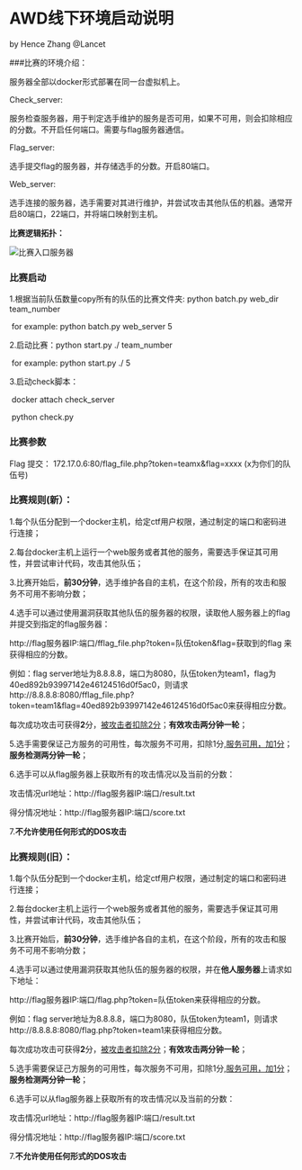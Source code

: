 # AWD线下环境启动说明

by Hence Zhang @Lancet



###比赛的环境介绍：



服务器全部以docker形式部署在同一台虚拟机上。

Check_server:

服务检查服务器，用于判定选手维护的服务是否可用，如果不可用，则会扣除相应的分数。不开启任何端口。需要与flag服务器通信。

Flag_server:

选手提交flag的服务器，并存储选手的分数。开启80端口。

Web_server:

选手连接的服务器，选手需要对其进行维护，并尝试攻击其他队伍的机器。通常开启80端口，22端口，并将端口映射到主机。

**比赛逻辑拓扑：**

![比赛入口服务器](/Users/haozigege/Desktop/ctf/awd-platform/比赛入口服务器.png)







### 比赛启动

1.根据当前队伍数量copy所有的队伍的比赛文件夹:   python batch.py   web_dir team_number

​	for example: python batch.py  web_server 5

2.启动比赛：python start.py ./  team_number

​	for example: python start.py ./ 5

3.启动check脚本：

​	docker attach check_server 

​	python check.py



### 比赛参数

Flag 提交： 172.17.0.6:80/flag_file.php?token=teamx&flag=xxxx (x为你们的队伍号)





### 比赛规则(新）：

1.每个队伍分配到一个docker主机，给定ctf用户权限，通过制定的端口和密码进行连接；

2.每台docker主机上运行一个web服务或者其他的服务，需要选手保证其可用性，并尝试审计代码，攻击其他队伍；

3.比赛开始后，**前30分钟**，选手维护各自的主机，在这个阶段，所有的攻击和服务不可用不影响分数；

4.选手可以通过使用漏洞获取其他队伍的服务器的权限，读取他人服务器上的flag并提交到指定的flag服务器：

http://flag服务器IP:端口/fflag_file.php?token=队伍token&flag=获取到的flag   来获得相应的分数。

例如：flag server地址为8.8.8.8，端口为8080，队伍token为team1，flag为40ed892b93997142e46124516d0f5ac0，则请求http://8.8.8.8:8080/fflag_file.php?token=team1&flag=40ed892b93997142e46124516d0f5ac0来获得相应分数。

每次成功攻击可获得**2**分，<u>被攻击者扣除2分</u>；**有效攻击两分钟一轮**；

5.选手需要保证己方服务的可用性，每次服务不可用，扣除1分,<u>服务可用，加1分</u>；**服务检测两分钟一轮**；

6.选手可以从flag服务器上获取所有的攻击情况以及当前的分数：

攻击情况url地址：http://flag服务器IP:端口/result.txt

得分情况地址：http://flag服务器IP:端口/score.txt

7.**不允许使用任何形式的DOS攻击**





### 比赛规则(旧）：

1.每个队伍分配到一个docker主机，给定ctf用户权限，通过制定的端口和密码进行连接；

2.每台docker主机上运行一个web服务或者其他的服务，需要选手保证其可用性，并尝试审计代码，攻击其他队伍；

3.比赛开始后，**前30分钟**，选手维护各自的主机，在这个阶段，所有的攻击和服务不可用不影响分数；

4.选手可以通过使用漏洞获取其他队伍的服务器的权限，并在**他人服务器**上请求如下地址：

http://flag服务器IP:端口/flag.php?token=队伍token来获得相应的分数。

例如：flag server地址为8.8.8.8，端口为8080，队伍token为team1，则请求http://8.8.8.8:8080/flag.php?token=team1来获得相应分数。

每次成功攻击可获得**2**分，<u>被攻击者扣除2分</u>；**有效攻击两分钟一轮**；

5.选手需要保证己方服务的可用性，每次服务不可用，扣除1分,<u>服务可用，加1分</u>；**服务检测两分钟一轮**；

6.选手可以从flag服务器上获取所有的攻击情况以及当前的分数：

攻击情况url地址：http://flag服务器IP:端口/result.txt

得分情况地址：http://flag服务器IP:端口/score.txt

7.**不允许使用任何形式的DOS攻击**

















